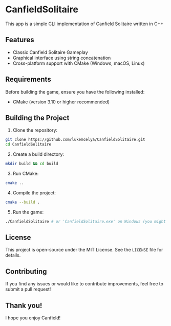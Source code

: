# CanfieldSolitaire
This app is a simple CLI implementation of Canfield Solitaire written in C++

## Features
* Classic Canfield Solitaire Gameplay
* Graphical interface using string concatenation
* Cross-platform support with CMake (Windows, macOS, Linux)

## Requirements
Before building the game, ensure you have the following installed:
* CMake (version 3.10 or higher recommended)

## Building the Project
1. Clone the repository:
```sh
git clone https://github.com/lukemcelya/CanfieldSolitaire.git
cd CanfieldSolitaire
```
2. Create a build directory:
```sh
mkdir build && cd build
```
3. Run CMake:
```sh
cmake ..
```
4. Compile the project:
```sh
cmake --build .
```
5. Run the game:
```sh
./CanfieldSolitaire # or 'CanfieldSolitaire.exe' on Windows (you might have to locate specific directory i.e. Debug/Release)
```

## License
This project is open-source under the MIT License. See the `LICENSE` file for details.

## Contributing
If you find any issues or would like to contribute improvements, feel free to submit a pull request!

## Thank you!
I hope you enjoy Canfield!
